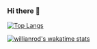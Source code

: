 ### Hi there 👋

[![Top Langs](https://github-readme-stats.vercel.app/api/top-langs/?username=Mrooze-zeng&layout=compact)](https://github.com/Mrooze-zeng)

[![willianrod's wakatime stats](https://github-readme-stats.vercel.app/api/wakatime?username=Mrooze-zeng)](https://github.com/Mrooze-zeng)



<!--
**Mrooze-zeng/Mrooze-zeng** is a ✨ _special_ ✨ repository because its `README.md` (this file) appears on your GitHub profile.

Here are some ideas to get you started:

- 🔭 I’m currently working on ...
- 🌱 I’m currently learning ...
- 👯 I’m looking to collaborate on ...
- 🤔 I’m looking for help with ...
- 💬 Ask me about ...
- 📫 How to reach me: ...
- 😄 Pronouns: ...
- ⚡ Fun fact: ...
-->
